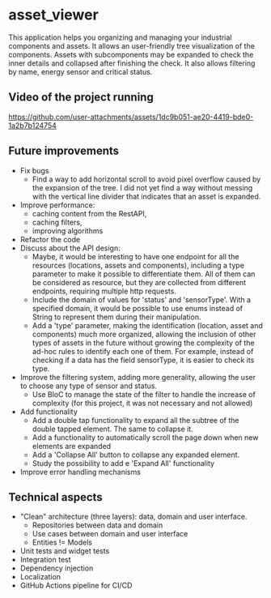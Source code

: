 # asset_viewer

This application helps you organizing and managing your industrial components and
assets. It allows an user-friendly tree visualization of the components. Assets
with subcomponents may be expanded to check the inner details and collapsed after
finishing the check. It also allows filtering by name, energy sensor and critical
status.

## Video of the project running
https://github.com/user-attachments/assets/1dc9b051-ae20-4419-bde0-1a2b7b124754



## Future improvements
- Fix bugs
  - Find a way to add horizontal scroll to avoid pixel overflow caused by the expansion of the tree.
  I did not yet find a way without messing with the vertical line divider that indicates that an
  asset is expanded.
- Improve performance: 
  - caching content from the RestAPI, 
  - caching filters, 
  - improving algorithms
- Refactor the code
- Discuss about the API design:
  - Maybe, it would be interesting to have one endpoint for all the resources (locations, assets and
  components), including a type parameter to make it possible to differentiate them. All of them can
  be considered as resource, but they are collected from different endpoints, requiring multiple 
  http requests.
  - Include the domain of values for 'status' and 'sensorType'. With a specified domain, it would
  be possible to use enums instead of String to represent them during their manipulation.
  - Add a 'type' parameter, making the identification (location, asset and components) much more
  organized, allowing the inclusion of other types of assets in the future without growing the 
  complexity of the ad-hoc rules to identify each one of them. For example, instead of checking if
  a data has the field sensorType, it is easier to check its type. 
- Improve the filtering system, adding more generality, allowing the user to choose any type of 
sensor and status.
  - Use BloC to manage the state of the filter to handle the increase of complexity (for this 
  project, it was not necessary and not allowed)
- Add functionality
  - Add a double tap functionality to expand all the subtree of the double tapped element. The same
  to collapse it.
  - Add a functionality to automatically scroll the page down when new elements are expanded
  - Add a 'Collapse All' button to collapse any expanded element.
  - Study the possibility to add e 'Expand All' functionality
- Improve error handling mechanisms


## Technical aspects
- "Clean" architecture (three layers): data, domain and user interface.
  - Repositories between data and domain
  - Use cases between domain and user interface
  - Entities != Models
- Unit tests and widget tests
- Integration test
- Dependency injection
- Localization
- GitHub Actions pipeline for CI/CD

